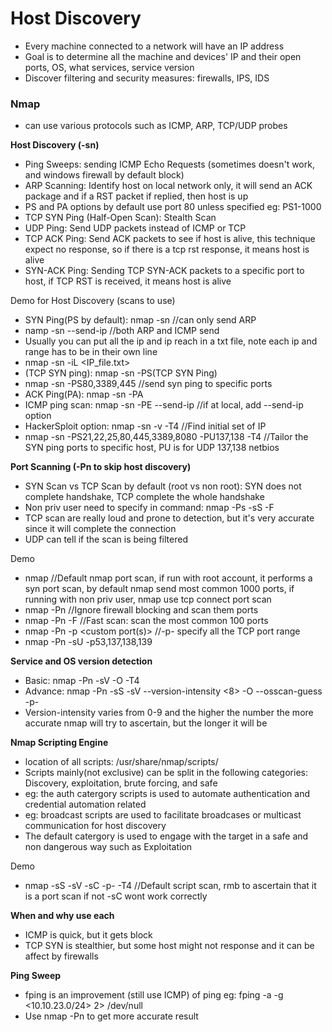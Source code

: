# Host Discovery

- Every machine connected to a network will have an IP address
- Goal is to determine all the machine and devices' IP and their open ports, OS, what services, service version
- Discover filtering and security measures: firewalls, IPS, IDS


### Nmap
- can use various protocols such as ICMP, ARP, TCP/UDP probes


**Host Discovery (-sn)**
- Ping Sweeps: sending ICMP Echo Requests (sometimes doesn't work, and windows firewall by default block)
- ARP Scanning: Identify host on local network only, it will send an ACK package and if a RST packet if replied, then host is up
- PS and PA options by default use port 80 unless specified eg: PS1-1000
- TCP SYN Ping (Half-Open Scan): Stealth Scan
- UDP Ping: Send UDP packets instead of ICMP or TCP
- TCP ACK Ping: Send ACK packets to see if host is alive, this technique expect no response, so if there is a tcp rst response, it means host is alive
- SYN-ACK Ping: Sending TCP SYN-ACK packets to a specific port to host, if TCP RST is received, it means host is alive

Demo for Host Discovery (scans to use)
- SYN Ping(PS by default): nmap -sn <IP> //can only send ARP 
- namp -sn <IP> --send-ip //both ARP and ICMP send
- Usually you can put all the ip and ip reach in a txt file, note each ip and range has to be in their own line
- nmap -sn -iL <IP_file.txt>
- (TCP SYN ping): nmap -sn -PS(TCP SYN Ping) <IP>
- nmap -sn -PS80,3389,445 <IP> //send syn ping to specific ports
- ACK Ping(PA): nmap -sn -PA <IP>
- ICMP ping scan: nmap -sn -PE <IP> --send-ip //if at local, add --send-ip option
- HackerSploit option: nmap -sn -v -T4 <IP> //Find initial set of IP
- nmap -sn -PS21,22,25,80,445,3389,8080 -PU137,138 -T4 <IP> //Tailor the SYN ping ports to specific host, PU is for UDP 137,138 netbios

**Port Scanning (-Pn to skip host discovery)**
- SYN Scan vs TCP Scan by default (root vs non root): SYN does not complete handshake, TCP complete the whole handshake
- Non priv user need to specify in command: nmap -Ps -sS -F <IP>
- TCP scan are really loud and prone to detection, but it's very accurate since it will complete the connection
- UDP can tell if the scan is being filtered

Demo
- nmap <IP> //Default nmap port scan, if run with root account, it performs a syn port scan, by default nmap send most common 1000 ports, if running with non priv user, nmap use tcp connect port scan
- nmap -Pn <IP> //Ignore firewall blocking and scan them ports
- nmap -Pn -F <IP> //Fast scan: scan the most common 100 ports
- nmap -Pn -p <custom port(s)> <IP> //-p- specify all the TCP port range
- nmap -Pn -sU -p53,137,138,139 <IP>

**Service and OS version detection**
- Basic: nmap -Pn -sV -O -T4 <IP>
- Advance: nmap -Pn -sS -sV --version-intensity <8> -O --osscan-guess -p- <IP>
- Version-intensity varies from 0-9 and the higher the number the more accurate nmap will try to ascertain, but the longer it will be 

**Nmap Scripting Engine**
- location of all scripts: /usr/share/nmap/scripts/
- Scripts mainly(not exclusive) can be split in the following categories: Discovery, exploitation, brute forcing, and safe
- eg: the auth catergory scripts is used to automate authentication and credential automation related
- eg: broadcast scripts are used to facilitate broadcases or multicast communication for host discovery
- The default catergory is used to engage with the target in a safe and non dangerous way such as Exploitation

Demo
- nmap -sS -sV -sC -p- -T4 <IP> //Default script scan, rmb to ascertain that it is a port scan if not -sC wont work correctly

**When and why use each**
- ICMP is quick, but it gets block
- TCP SYN is stealthier, but some host might not response and it can be affect by firewalls

**Ping Sweep**
- fping is an improvement (still use ICMP) of ping eg: fping -a -g <10.10.23.0/24> 2> /dev/null
- Use nmap -Pn to get more accurate result
